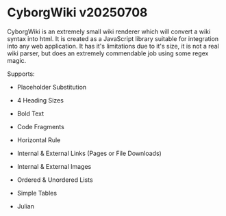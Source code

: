 # CyborgWiki v20250708

CyborgWiki is an extremely small wiki renderer which will convert a wiki syntax into html. It is created as a JavaScript library suitable for integration into any web application. It has it's limitations due to it's size, it is not a real wiki parser, but does an extremely commendable job using some regex magic.

Supports:

- Placeholder Substitution
- 4 Heading Sizes
- Bold Text
- Code Fragments
- Horizontal Rule
- Internal & External Links (Pages or File Downloads)
- Internal & External Images
- Ordered & Unordered Lists
- Simple Tables

- Julian

